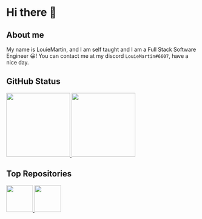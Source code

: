 # Hi there 👋

## About me

My name is LouieMartin, and I am self taught and I am a Full Stack Software Engineer 😀!
You can contact me at my discord `LouieMartin#6607`, have a nice day.

## GitHub Status

<a href="https://github.com/anuraghazra/github-readme-stats">
  <img style="height: 12em;" src="https://github-readme-stats.vercel.app/api?username=LouieMartin&show_icons=true" />
  <img style="height: 12em;" src="https://github-readme-stats.vercel.app/api/top-langs/?username=LouieMartin&layout=compact" />
</a>

## Top Repositories

<a href="https://github.com/anuraghazra/github-readme-stats">
  <img style="height: 5em;" src="https://github-readme-stats.vercel.app/api/pin/?username=LouieMartin&repo=vite-vue-template" />
  <img style="height: 5em;" src="https://github-readme-stats.vercel.app/api/pin/?username=LouieMartin&repo=type-graphql-template" />
</a>
